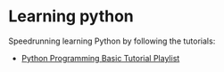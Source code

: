 # Learning python

Speedrunning learning Python by following the tutorials:

* [Python Programming Basic Tutorial Playlist](https://www.youtube.com/playlist?list=PLzMcBGfZo4-mFu00qxl0a67RhjjZj3jXm)